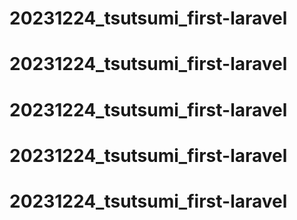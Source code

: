 # 20231224_tsutsumi_first-laravel
# 20231224_tsutsumi_first-laravel
# 20231224_tsutsumi_first-laravel
# 20231224_tsutsumi_first-laravel
# 20231224_tsutsumi_first-laravel
